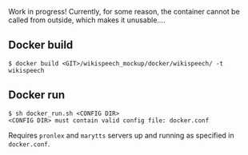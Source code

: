 Work in progress! Currently, for some reason, the container cannot be called from outside, which makes it unusable....

## Docker build

`$ docker build <GIT>/wikispeech_mockup/docker/wikispeech/ -t wikispeech`

## Docker run

`$ sh docker_run.sh <CONFIG DIR>`      
`<CONFIG DIR> must contain valid config file: docker.conf`

Requires `pronlex` and `marytts` servers up and running as specified in `docker.conf`.

